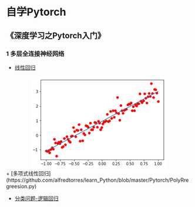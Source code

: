 # 自学Pytorch
## 《深度学习之Pytorch入门》
### 1 多层全连接神经网络
+ [线性回归](https://github.com/alfredtorres/learn_Python/blob/master/Pytorch/LinearRregression.py)
<div align="center">
<img src="https://github.com/alfredtorres/learn_Python/blob/master/Pytorch/images/linear%20regression.png" >
</div>
+ [多项式线性回归](https://github.com/alfredtorres/learn_Python/blob/master/Pytorch/PolyRregreesion.py)

+ [分类问题-逻辑回归](https://github.com/alfredtorres/learn_Python/blob/master/Pytorch/LogisticRegression.py)
